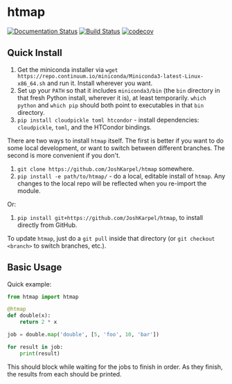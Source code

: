# htmap

[![Documentation Status](https://readthedocs.org/projects/htmap/badge/?version=latest)](https://htmap.readthedocs.io/en/latest/?badge=latest)
[![Build Status](https://travis-ci.org/JoshKarpel/htmap.svg?branch=master)](https://travis-ci.org/JoshKarpel/htmap)
[![codecov](https://codecov.io/gh/JoshKarpel/htmap/branch/master/graph/badge.svg)](https://codecov.io/gh/JoshKarpel/htmap)

## Quick Install

1. Get the miniconda installer via `wget https://repo.continuum.io/miniconda/Miniconda3-latest-Linux-x86_64.sh` and run it.
   Install wherever you want.
1. Set up your `PATH` so that it includes `miniconda3/bin` (the `bin` directory in that fresh Python install, wherever it is), at least temporarily.
   `which python` and `which pip` should both point to executables in that `bin` directory.
1. `pip install cloudpickle toml htcondor` - install dependencies: `cloudpickle`, `toml`, and the HTCondor bindings.

There are two ways to install `htmap` itself.
The first is better if you want to do some local development, or want to switch between different branches.
The second is more convenient if you don't.

1. `git clone https://github.com/JoshKarpel/htmap` somewhere.
1. `pip install -e path/to/htmap/` - do a local, editable install of `htmap`.
   Any changes to the local repo will be reflected when you re-import the module.

Or:

1. `pip install git+https://github.com/JoshKarpel/htmap`, to install directly from GitHub.

To update `htmap`, just do a `git pull` inside that directory (or `git checkout <branch>` to switch branches, etc.).


## Basic Usage

Quick example:
```python
from htmap import htmap

@htmap
def double(x):
    return 2 * x

job = double.map('double', [5, 'foo', 10, 'bar'])

for result in job:
    print(result)
```
This should block while waiting for the jobs to finish in order.
As they finish, the results from each should be printed.


